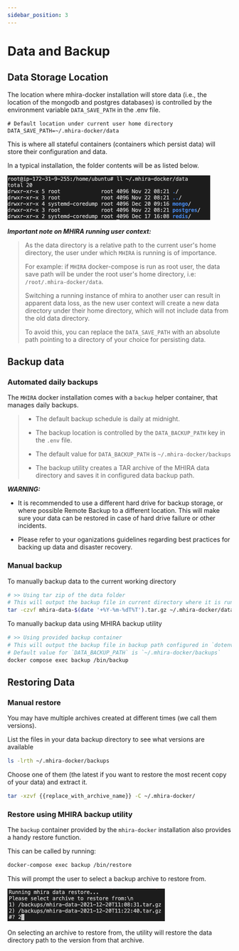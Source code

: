 ```yaml
---
sidebar_position: 3
---
```


# Data and Backup

## Data Storage Location

The location where mhira-docker installation will store data (i.e., the location of the mongodb and postgres databases) is controlled by the environment variable `DATA_SAVE_PATH` in the .env file.

```dotenv
# Default location under current user home directory
DATA_SAVE_PATH=~/.mhira-docker/data
```

This is where all stateful containers (containers which persist data) will store their configuration and data.

In a typical installation, the folder contents will be as listed below.

![Data-Directory](./img/data-directory.png "Data Directory")

***Important note on MHIRA running user context:***
> As the data directory is a relative path to the current user's home directory, the user under which `MHIRA` is running is of importance.
>
> For example: if `MHIRA` docker-compose is run as root user, the data save path will be under the root user's home directory, i.e: `/root/.mhira-docker/data`.
>
> Switching a running instance of mhira to another user can result in apparent data loss, as the new user context will create a new data directory under their home directory, which will not include data from the old data directory.
>
> To avoid this, you can replace the `DATA_SAVE_PATH` with an absolute path pointing to a directory of your choice for persisting data.

## Backup data

### Automated daily backups

The `MHIRA` docker installation comes with a `backup` helper container, that manages daily backups.

> * The default backup schedule is daily at midnight.
>
> * The backup location is controlled by the `DATA_BACKUP_PATH` key in the `.env` file.
>
> * The default value for `DATA_BACKUP_PATH` is `~/.mhira-docker/backups`
>
> * The backup utility creates a TAR archive of the MHIRA data directory and saves it in configured data backup path.

***WARNING:***

* It is recommended to use a different hard drive for backup storage, or where possible Remote Backup to a different location. This will make sure your data can be restored in case of hard drive failure or other incidents.

* Please refer to your oganizations guidelines regarding best practices for backing up data and disaster recovery.

### Manual backup

To manually backup data to the current working directory

```bash
# >> Using tar zip of the data folder
# This will output the backup file in current directory where it is run
tar -czvf mhira-data-$(date '+%Y-%m-%dT%T').tar.gz ~/.mhira-docker/data
```

To manually backup data using MHIRA backup utility

```bash
# >> Using provided backup container
# This will output the backup file in backup path configured in `dotenv` by `DATA_BACKUP_PATH` key
# Default value for `DATA_BACKUP_PATH` is `~/.mhira-docker/backups`
docker compose exec backup /bin/backup
```

## Restoring Data

### Manual restore

You may have multiple archives created at different times (we call them versions).

List the files in your data backup directory to see what versions are available

```bash
ls -lrth ~/.mhira-docker/backups
```

Choose one of them (the latest if you want to restore the most recent copy of your data) and extract it.

```bash
tar -xzvf {{replace_with_archive_name}} -C ~/.mhira-docker/
```

### Restore using MHIRA backup utility

The `backup` container provided by the `mhira-docker` installation also provides a handy restore function.

This can be called by running:

```bash
docker-compose exec backup /bin/restore

```

This will prompt the user to select a backup archive to restore from.

![Restore-Archives](./img/restore-archives.png "Restore Archives")

On selecting an archive to restore from, the utility will restore the data directory path to the version from that archive.